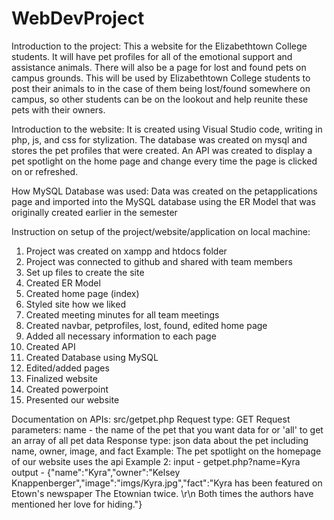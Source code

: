 # WebDevProject

Introduction to the project: This a website for the Elizabethtown College students. It will have pet profiles for all of the emotional support and assistance animals. There will also be a page for lost and found pets on campus grounds. This will be used by Elizabethtown College students to post their animals to in the case of them being lost/found somewhere on campus, so other students can be on the lookout and help reunite these pets with their owners. 

Introduction to the website: It is created using Visual Studio code, writing in php, js, and css for stylization. The database was created on mysql and stores the pet profiles that were created. An API was created to display a pet spotlight on the home page and change every time the page is clicked on or refreshed. 

How MySQL Database was used: Data was created on the petapplications page and imported into the MySQL database using the ER Model that was originally created earlier in the semester

Instruction on setup of the project/website/application on local machine: 
1. Project was created on xampp and htdocs folder 
2. Project was connected to github and shared with team members
3. Set up files to create the site
4. Created ER Model 
5. Created home page (index)
6. Styled site how we liked
7. Created meeting minutes for all team meetings
8. Created navbar, petprofiles, lost, found, edited home page 
9. Added all necessary information to each page
10. Created API
11. Created Database using MySQL
12. Edited/added pages
13. Finalized website 
14. Created powerpoint 
15. Presented our website 

Documentation on APIs: 
src/getpet.php
Request type: GET
Request parameters: name - the name of the pet that you want data for or 'all' to get an array of all pet data
Response type: json data about the pet including name, owner, image, and fact
Example: The pet spotlight on the homepage of our website uses the api
Example 2: input - getpet.php?name=Kyra
           output - {"name":"Kyra","owner":"Kelsey Knappenberger","image":"imgs\/Kyra.jpg","fact":"Kyra has been featured on Etown's newspaper The Etownian twice. \r\n Both times the authors have mentioned her love for hiding."}